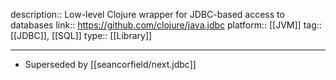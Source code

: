 description:: Low-level Clojure wrapper for JDBC-based access to databases
link:: https://github.com/clojure/java.jdbc
platform:: [[JVM]]
tag:: [[JDBC]], [[SQL]]
type:: [[Library]]

- ---
- Superseded by [[seancorfield/next.jdbc]]